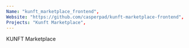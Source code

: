 ```yaml
---
Name: "kunft_marketplace_frontend",
Website: "https://github.com/casperpad/kunft-marketplace-frontend",
Projects: "Kunft Marketplace",
---
```

<!--lang:en--> 
KUNFT Marketplace
<!--lang:es--] 
test
<!--lang:de--] 
test
<!--lang:fr--] 
test
<!--lang:pl--] 
test
<!--lang:uk--] 
test
[!--lang:*-->  

